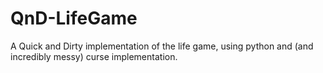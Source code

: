 # QnD-LifeGame

A Quick and Dirty implementation of the life game, using python and (and incredibly messy) curse implementation.

